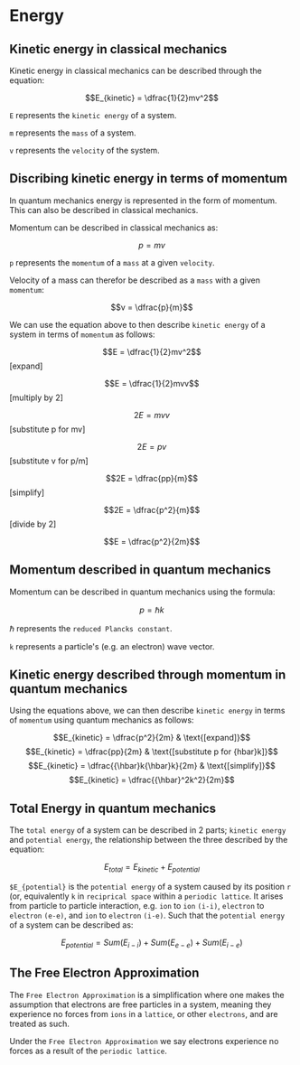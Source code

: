 # Energy

## Kinetic energy in classical mechanics

Kinetic energy in classical mechanics can be described through the equation:

$$E_{kinetic} = \dfrac{1}{2}mv^2$$

`E` represents the `kinetic energy` of a system.

`m` represents the `mass` of a system.

`v` represents the `velocity` of the system.

## Discribing kinetic energy in terms of momentum

In quantum mechanics energy is represented in the form of momentum. This can also be described in classical mechanics.

Momentum can be described in classical mechanics as:

$$p = mv$$

`p` represents the `momentum` of a `mass` at a given `velocity`.

Velocity of a mass can therefor be described as a `mass` with a given `momentum`:

$$v = \dfrac{p}{m}$$

We can use the equation above to then describe `kinetic energy` of a system in terms of `momentum` as follows:

$$E = \dfrac{1}{2}mv^2$$ [expand]

$$E = \dfrac{1}{2}mvv$$ [multiply by 2]

$$2E = mvv$$ [substitute p for mv]

$$2E = pv$$ [substitute v for p/m]

$$2E = \dfrac{pp}{m}$$ [simplify]

$$2E = \dfrac{p^2}{m}$$ [divide by 2]

$$E = \dfrac{p^2}{2m}$$

## Momentum described in quantum mechanics

Momentum can be described in quantum mechanics using the formula:

$$p = {\hbar}k$$

${\hbar}$ represents the `reduced Plancks constant`.

`k` represents a particle's (e.g. an electron) wave vector.

## Kinetic energy described through momentum in quantum mechanics

Using the equations above, we can then describe `kinetic energy` in terms of `momentum` using quantum mechanics as follows:

$$E_{kinetic} = \dfrac{p^2}{2m} & \text{[expand]}$$
$$E_{kinetic} = \dfrac{pp}{2m} & \text{[substitute p for {hbar}k]}$$
$$E_{kinetic} = \dfrac{{\hbar}k{\hbar}k}{2m} & \text{[simplify]}$$
$$E_{kinetic} = \dfrac{{\hbar}^2k^2}{2m}$$

## Total Energy in quantum mechanics

The `total energy` of a system can be described in 2 parts; `kinetic energy` and `potential energy`, the relationship between the three described by the equation:

$$E_{total} = E_{kinetic} + E_{potential}$$

`$E_{potential}` is the `potential energy` of a system caused by its position `r` (or, equivalently `k` in `reciprical space` within a `periodic lattice`. It arises from particle to particle interaction, e.g. `ion` to `ion` `(i-i)`, `electron` to `electron` `(e-e)`, and `ion` to `electron` `(i-e)`. Such that the `potential energy` of a system can be described as:

$$E_{potential} = Sum(E_{i-i}) + Sum(E_{e-e}) + Sum(E_{i-e})$$

## The Free Electron Approximation

The `Free Electron Approximation` is a simplification where one makes the assumption that electrons are free particles in a system, meaning they experience no forces from `ions` in a `lattice`, or other `electrons`, and are treated as such.

Under the `Free Electron Approximation` we say electrons experience no forces as a result of the `periodic lattice`.
